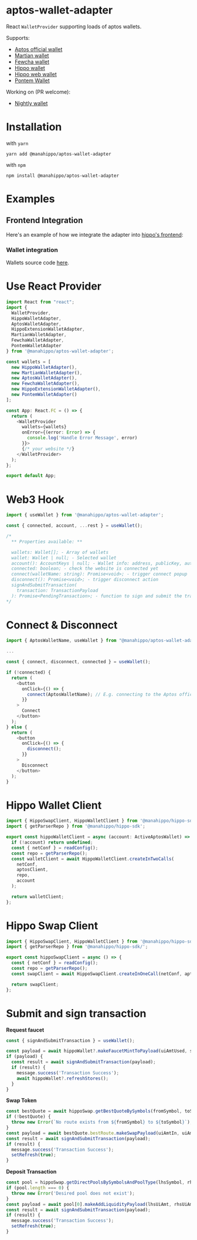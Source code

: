 # aptos-wallet-adapter

React `WalletProvider` supporting loads of aptos wallets.

Supports:

- [Aptos official wallet](https://github.com/aptos-labs/aptos-core/releases/tag/wallet-v0.1.1)
- [Martian wallet](https://martianwallet.xyz/)
- [Fewcha wallet](https://fewcha.app/)
- [Hippo wallet](https://github.com/hippospace/hippo-wallet)
- [Hippo web wallet](https://hippo-wallet-test.web.app/)
- [Pontem Wallet](https://pontem.network/pontem-wallet)

Working on (PR welcome):

- [Nightly wallet](https://chrome.google.com/webstore/detail/nightly/injggoambcadlfkkjcgdfbejanmgfgfm/related?hl=en&authuser=0)

# Installation

with `yarn`

```
yarn add @manahippo/aptos-wallet-adapter
```

with `npm`

```
npm install @manahippo/aptos-wallet-adapter
```

# Examples

## **Frontend Integration**

Here's an example of how we integrate the adapter into [hippo's frontend](https://github.com/hippospace/hippo-frontend/blob/main/src/Providers.tsx):

### **Wallet integration**

Wallets source code [here](https://github.com/hippospace/aptos-wallet-adapter/tree/main/src/WalletAdatpers).

# Use React Provider

```typescript
import React from "react";
import {
  WalletProvider,
  HippoWalletAdapter,
  AptosWalletAdapter,
  HippoExtensionWalletAdapter,
  MartianWalletAdapter,
  FewchaWalletAdapter,
  PontemWalletAdapter
} from '@manahippo/aptos-wallet-adapter';

const wallets = [
  new HippoWalletAdapter(),
  new MartianWalletAdapter(),
  new AptosWalletAdapter(),
  new FewchaWalletAdapter(),
  new HippoExtensionWalletAdapter(),
  new PontemWalletAdapter()
];

const App: React.FC = () => {
  return (
    <WalletProvider
      wallets={wallets}
      onError={(error: Error) => {
        console.log('Handle Error Message', error)
      }}>
      {/* your website */}
    </WalletProvider>
  );
};

export default App;
```

# Web3 Hook

```typescript
import { useWallet } from '@manahippo/aptos-wallet-adapter';

const { connected, account, ...rest } = useWallet();

/*
  ** Properties available: **

  wallets: Wallet[]; - Array of wallets
  wallet: Wallet | null; - Selected wallet
  account(): AccountKeys | null; - Wallet info: address, publicKey, authKey
  connected: boolean; - check the website is connected yet
  connect(walletName: string): Promise<void>; - trigger connect popup
  disconnect(): Promise<void>; - trigger disconnect action
  signAndSubmitTransaction(
    transaction: TransactionPayload
  ): Promise<PendingTransaction>; - function to sign and submit the transaction to chain
*/
```

# Connect & Disconnect

```typescript
import { AptosWalletName, useWallet } from "@manahippo/aptos-wallet-adapter"

...

const { connect, disconnect, connected } = useWallet();

if (!connected) {
  return (
    <button
      onClick={() => {
        connect(AptosWalletName); // E.g. connecting to the Aptos official wallet
      }}
    >
      Connect
    </button>
  );
} else {
  return (
    <button
      onClick={() => {
        disconnect();
      }}
    >
      Disconnect
    </button>
  );
}
```

# Hippo Wallet Client

```typescript
import { HippoSwapClient, HippoWalletClient } from '@manahippo/hippo-sdk';
import { getParserRepo } from '@manahippo/hippo-sdk';

export const hippoWalletClient = async (account: ActiveAptosWallet) => {
  if (!account) return undefined;
  const { netConf } = readConfig();
  const repo = getParserRepo();
  const walletClient = await HippoWalletClient.createInTwoCalls(
    netConf,
    aptosClient,
    repo,
    account
  );

  return walletClient;
};
```

# Hippo Swap Client

```typescript
import { HippoSwapClient, HippoWalletClient } from '@manahippo/hippo-sdk';
import { getParserRepo } from '@manahippo/hippo-sdk/';

export const hippoSwapClient = async () => {
  const { netConf } = readConfig();
  const repo = getParserRepo();
  const swapClient = await HippoSwapClient.createInOneCall(netConf, aptosClient, repo);

  return swapClient;
};
```

# Submit and sign transaction

**Request faucet**

```typescript
const { signAndSubmitTransaction } = useWallet();

const payload = await hippoWallet?.makeFaucetMintToPayload(uiAmtUsed, symbol);
if (payload) {
  const result = await signAndSubmitTransaction(payload);
  if (result) {
    message.success('Transaction Success');
    await hippoWallet?.refreshStores();
  }
}
```

**Swap Token**

```typescript
const bestQuote = await hippoSwap.getBestQuoteBySymbols(fromSymbol, toSymbol, uiAmtIn, 3);
if (!bestQuote) {
  throw new Error(`No route exists from ${fromSymbol} to ${toSymbol}`);
}
const payload = await bestQuote.bestRoute.makeSwapPayload(uiAmtIn, uiAmtOutMin);
const result = await signAndSubmitTransaction(payload);
if (result) {
  message.success('Transaction Success');
  setRefresh(true);
}
```

**Deposit Transaction**

```typescript
const pool = hippoSwap.getDirectPoolsBySymbolsAndPoolType(lhsSymbol, rhsSymbol, poolType);
if (pool.length === 0) {
  throw new Error('Desired pool does not exist');
}
const payload = await pool[0].makeAddLiquidityPayload(lhsUiAmt, rhsUiAmt);
const result = await signAndSubmitTransaction(payload);
if (result) {
  message.success('Transaction Success');
  setRefresh(true);
}
```
